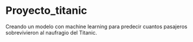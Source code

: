 # Proyecto_titanic
Creando un modelo con machine learning para predecir cuantos pasajeros sobrevivieron al naufragio del Titanic.
